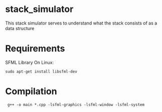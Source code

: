 # stack_simulator
This stack simulator serves to understand what the stack consists of as a data structure

# Requirements
SFML Library
On Linux:
~~~
sudo apt-get install libsfml-dev
~~~

# Compilation
~~~
 g++ -o main *.cpp -lsfml-graphics -lsfml-window -lsfml-system
~~~

